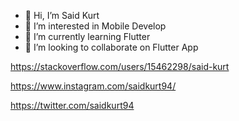 - 👋 Hi, I’m Said Kurt
- 👀 I’m interested in Mobile Develop
- 🌱 I’m currently learning Flutter
- 💞️ I’m looking to collaborate on Flutter App

https://stackoverflow.com/users/15462298/said-kurt

https://www.instagram.com/saidkurt94/

https://twitter.com/saidkurt94
